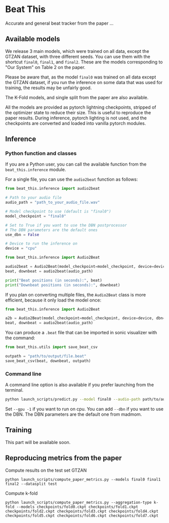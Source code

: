# Beat This
Accurate and general beat tracker from the paper ...

## Available models
We release 3 main models, which were trained on all data, except the GTZAN dataset, with three different seeds. You can use them with the shortcut `final0`, `final1`, and `final2`. These are the models corresponding to "Our System" on Table 2 on the paper.

Please be aware that, as the model ```final0``` was trained on all data except the GTZAN dataset, if you run the inference on some data that was used for training, the results may be unfairly good.

The K-Fold models, and single split from the paper are also available.

All the models are provided as pytorch lightning checkpoints, stripped of the optimizer state to reduce their size. This is useful to reproduce the paper results.
During inference, pytorch lighting is not used, and the checkpoints are converted and loaded into vanilla pytorch modules.

## Inference

### Python function and classes
If you are a Python user, you can call the available function from the `beat_this.inference` module.

For a single file, you can use the `audio2beat` function as follows:

```python
from beat_this.inference import audio2beat

# Path to your audio file
audio_path = "path_to_your_audio_file.wav"

# Model checkpoint to use (default is "final0")
model_checkpoint = "final0"

# Set to True if you want to use the DBN postprocessor
# The DBN parameters are the default ones
use_dbn = False

# Device to run the inference on
device = "cpu"

from beat_this.inference import Audio2Beat

audio2beat = Audio2Beat(model_checkpoint=model_checkpoint, device=device, dbn=use_dbn)
beat, downbeat = audio2beat(audio_path)

print("Beat positions (in seconds):", beat)
print("Downbeat positions (in seconds):", downbeat)
```

If you plan on converting multiple files, the `Audio2Beat` class is more efficient, because it only load the model once:

```python
from beat_this.inference import Audio2Beat

a2b = Audio2Beat(model_checkpoint=model_checkpoint, device=device, dbn=use_dbn)
beat, downbeat = audio2beat(audio_path)
```

You can produce a `.beat` file that can be imported in sonic visualizer with the command:
```python
from beat_this.utils import save_beat_csv

outpath = "path/to/output/file.beat"
save_beat_csv(beat, downbeat, outpath)
```

### Command line
A command line option is also available if you prefer launching from the terminal.
 
```sh
python launch_scripts/predict.py --model final0 --audio-path path/to/audio/file --output_path path/to/output/file
```

Set ```--gpu -1``` if you want to run on cpu.
You can add ```--dbn``` if you want to use the DBN. The DBN parameters are the default one from madmom.



## Training
This part will be available soon.

## Reproducing metrics from the paper
Compute results on the test set GTZAN

```
python launch_scripts/compute_paper_metrics.py --models final0 final1 final2 --datasplit test
```

Compute k-fold
```
python launch_scripts/compute_paper_metrics.py --aggregation-type k-fold --models checkpoints/fold0.ckpt checkpoints/fold1.ckpt checkpoints/fold2.ckpt checkpoints/fold3.ckpt checkpoints/fold4.ckpt checkpoints/fold5.ckpt checkpoints/fold6.ckpt checkpoints/fold7.ckpt 
```
